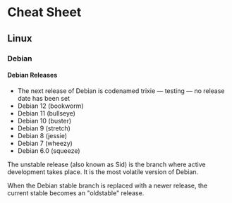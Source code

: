 # Cheat Sheet

## Linux

### Debian

#### Debian Releases

- The next release of Debian is codenamed trixie — testing — no release date has been set
- Debian 12 (bookworm)
- Debian 11 (bullseye)
- Debian 10 (buster)
- Debian 9 (stretch)
- Debian 8 (jessie)
- Debian 7 (wheezy)
- Debian 6.0 (squeeze)

The unstable release (also known as Sid) is the branch where active development takes place. It is the most volatile version of Debian.

When the Debian stable branch is replaced with a newer release, the current stable becomes an "oldstable" release.
